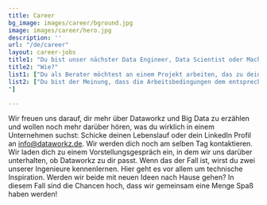 ```yaml
---
title: Career
bg_image: images/career/bground.jpg
image: images/career/hero.jpg
description: ''
url: "/de/career"
layout: career-jobs
title1: "Du bist unser nächster Data Engineer, Data Scientist oder Machine Learning Engineer, weil:"
title2: "Wie?"
list1: ["Du als Berater möchtest an einem Projekt arbeiten, das zu deinem Ehrgeiz passt, mit einem Kunden, der auf deine Erfahrung eingeht und die Möglichkeit, weiterzuziehen, wenn du für das nächste Projekt bereit bist.","Du suchst nach Kollegen, die dich inspirieren. Und mit denen du auch gerne mal ein Bierchen trinken, Ski fahren, Konferenzen besuchen oder abends ausgehen würdest.","Du magst es, dich mit deinen Kollegen über Technik unterhalten zu können. Und um manchmal mit den am Mario Kart Wettbewerb im Büro teilzunehmen."]
list2: ["Du bist der Meinung, dass die Arbeitsbedingungen dem entsprechen sollten, was du wert bist. Und dazu gehören natürlich ein Telefon und ein Laptop deiner Wahl, aber vor allem ein umfangreiches Weiterbildungspaket.","Und wenn du alle Pokemons hier herausziehst, besorgen wir dir ein lokales Bier: Python, Java, Golang, R, Spark, Scala, Flink, Adabas, Kafka, pandas, numpy, tensorflow, pytorch, keras, jirachi, Seahorse, Databricks, Azure DevOps, Sagemaker, Hekaton, Big Query, Geodude, Dash, R-Shiny, Yolo, OpenCV, Snowflake, Glue, Azurill, Athena. Airflow, Kubernetes, Terraform, Arvados, Ambari, Ariados
"]

---
```


Wir freuen uns darauf, dir mehr über Dataworkz und Big Data zu erzählen und wollen noch mehr darüber hören, was du wirklich in einem Unternehmen suchst: Schicke deinen Lebenslauf oder dein LinkedIn Profil an [info@dataworkz.de](mailto:info@dataworkz.de). Wir werden dich noch am selben Tag kontaktieren. Wir laden dich zu einem Vorstellungsgespräch ein, in dem wir uns darüber unterhalten, ob Dataworkz zu dir passt. Wenn das der Fall ist, wirst du zwei unserer Ingenieure kennenlernen. Hier geht es vor allem um technische Inspiration. Werden wir beide mit neuen Ideen nach Hause gehen? In diesem Fall sind die Chancen hoch, dass wir gemeinsam eine Menge Spaß haben werden!
